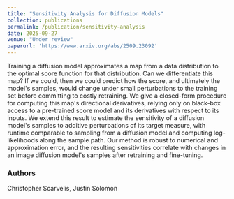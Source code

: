 ```yaml
---
title: "Sensitivity Analysis for Diffusion Models"
collection: publications
permalink: /publication/sensitivity-analysis
date: 2025-09-27
venue: "Under review"
paperurl: 'https://www.arxiv.org/abs/2509.23092'
---
```

Training a diffusion model approximates a map from a data distribution to the optimal score function for that distribution. Can we differentiate this map? If we could, then we could predict how the score, and ultimately the model's samples, would change under small perturbations to the training set before committing to costly retraining. We give a closed-form procedure for computing this map's directional derivatives, relying only on black-box access to a pre-trained score model and its derivatives with respect to its inputs. We extend this result to estimate the sensitivity of a diffusion model's samples to additive perturbations of its target measure, with runtime comparable to sampling from a diffusion model and computing log-likelihoods along the sample path. Our method is robust to numerical and approximation error, and the resulting sensitivities correlate with changes in an image diffusion model's samples after retraining and fine-tuning.

### Authors

Christopher Scarvelis, Justin Solomon
